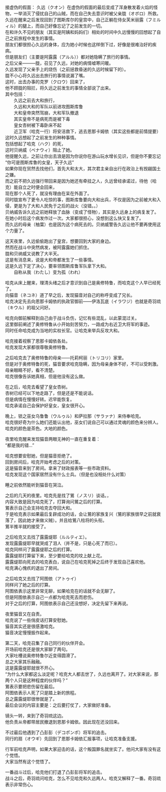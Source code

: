 接虚伪的假面：
久远（クオン）在虚伪的假面的最后变成了浑身散发着火焰的怪物，一举消灭了侵扰自己的山贼，而在自己失去意识时被父亲胧（オボロ）所救。    
久远在醒来之后发现回到了图斯库尔的皇宫中，自己正躺在侍女芙米丽露（フミルィル）的腿上，而自己好像忘记了之前发生的一切。    
在和许久不见的朋友（其实是阿姨和妈妈们）相处的时间中久远慢慢的回想起了自己之前旅程中发生的事情。    
朋友们都很担心久远的身体，应为她小时候也这样倒下过，好像是很难治好的疾病。    
但是朋友们（主要是阿露露（アルル））都对她隐瞒了旅行的事情。    
之后父亲———胧，召见了久远，对她的病情嘘寒问暖。    
久远发现了父亲手上的烧伤（之前拯救昏迷的久远时候留下的）。    
胧不小心将久远出去旅行的事情说漏了嘴。    
这时，出去办事的克罗（クロウ）回来了，    
他不顾胧的阻拦，将久远之前发生的事情全部说了出来。    
其中包括：    
　　久远之前去大和旅行，    
　　久远和大和的军队以前进攻图斯库鲁    
　　大和皇帝突然驾崩，大和军队撤退    
　　其实皇帝不是病死而是被下毒    
　　皇女杏树被下毒卧床不起    
　　近卫军（哈克一行）将安洁救下，逃去恩那卡姆依（其实这些都是前情提要）    
这时久远想起了之前发生的种种事情。    
包括想起了哈克（ハク）的死，    
这时贝纳威（ベナウィ）阻止了她。    
他提醒久远，之前让你出去浪是因为你说你在游山玩水增长见识，但是你不要忘记    
“你可是图斯库鲁的女皇，天子久远”    
如果你现在贸然去找他们，首先大和太大，其次君主亲自出行在政治上有觊觎国土之嫌。    
而之前不把久远强行带回来是因为她还有牵挂之人，久远曾经承诺过，待他（哈克）能自立之时便会回来，    
现在那个人死了，就没有理由在呆在外面了。    
同时胧宣布了更令人吃惊的事，图斯库鲁要向大和出兵，不仅是因为之前被大和入侵，更是为了大和人民免于之后的战火（没错。。）    
贝纳威告诉久远之前她释放了血脉（变成了怪物），其实是久远身上的病复发了。在她小时后这个病发作过一次。大家都很担心，没想到这么快又复发了。    
而久远的母亲（柚葉）也是因为这个病死去的。贝纳威警告久远让他不要再使用这个力量了。

这天夜里，久远偷偷跑出了皇宫，想要回到大家的身边。  
然而在战斗中突然病发，被阿露露她们抓住。  
胧和贝纳威又说教了大半天。  
这是有消息来，说是大和帝都发生了一些事情。  
这是久远下定了决心，要率领图斯库鲁军队拿下大和。  
　　自称从我（わたし）变为孤（われ）  
  
哈克从床上醒来，理清头绪之后才意识到自己是奥修特鲁，而哈克这个人早已经死了。  
向猫音（ネコネ）道了早之后，发现猫音对自己的称呼变成了兄长。  
哈克决定先去向恩那卡姆依的执政官御前——伊洛瓦底（イラワジ）也就是奇羽琉（キウル）的祖父问好。  
  
哈克向御前解释到自己由于战斗负伤，记忆有些混乱，以此蒙混过关。  
这里御前阐述了奥修特鲁从小开始刻苦努力，一路成为右近卫大将军的事迹。  
同时任命哈克成为当地的实权长官。让哈克来举兵反攻大和。  
  
哈克接着视察了恩那卡姆依各处。  
哈克发现大家都很尊敬奥修特鲁。  
  
之后哈克去了奥修特鲁的母亲——托莉柯丽（トリコリ）家里。  
但是对于奥修特鲁的死，猫音要求哈克隐瞒，因为母亲身体不好，不可以受刺激。  
母亲眼睛不好，看不清楚。  
哈克很像告诉她真相，但是他没有这么做。  
  
在之后，哈克去看望了皇女杏树。  
杏树已经可以下地走路了，但是还是不能说话。  
但是病情在慢慢好转。迟早能恢复。  
哈克承诺自己会保护好皇女，皇女很开心。  
  
晚上，锁之巫女乌鲁鲁（ウルゥル）和萨拉那（サラァナ）来侍奉哈克。  
哈克很好奇为什么她们还能认出他，巫女们说自己可以通过灵魂的颜色来分辨人。  
哈克的颜色是茶色。大地的颜色。  
  
夜里哈克醒来发现猫音两眼无神的一直在重复着：  
“都是我的错...”  
  
哈克想要安慰她，但是猫音拒绝了。  
回到房间后，哈克开始考虑之后的对策。  
这是猫音来到了房间。拿来了财政报表等一些市政资料。  
哈克发现这个国家居然没有什么士兵。（但是也没相处什么对策）  
  
睡之前依然能听到猫音在哭泣。  

之后的几天的夜里。哈克先是找了鵟（ノスリ）谈话。，  
内容大致是因为哈克死了，打算询问鵟之后的打算。  
鵟表示自己会支持哈克去夺回大和。  
于是哈克表示如果最后复辟成功的话，会让鵟的家族复兴（鵟的家族很早之前就衰落了，因此她才来做义贼）。并且给鵟八柱将的头衔。  
鵟半推半就的接受了。  
  
之后哈克又去找了露露缇耶（ルルティエ）。  
发现露露缇耶早就哭成了泪人（并不是，只是心死了而已）。  
哈克同样问了露露缇耶之后的打算。  
露露缇耶打算留下来，至少要给哈克的坟上献上花。  
露露缇耶向死去的哈克表白，说自己在哈克死掉之后终于发现自己喜欢他。  
哈克满心愧疚的退出了房间。  
  
之后哈克又去找了阿图依（アトゥイ）  
同样问了她之后的打算。  
阿图依表示这里非常无聊，如果哈克在的话就不会无聊了。  
但是阿图依表示自己一点都为哈克死去而悲伤。  
对于之后的打算，阿图依表示自己还没想好，决定先留下来再说。  
  
夜里猫音又在自责。  
哈克说了一些俏皮话打算安慰她。  
猫音其实还是很感激哈克。  
猫音决定慢慢振作起来。  
  
第二天，哈克召集了自己同行的伙伴开会。  
开场前哈克还是很大家聊了两句。  
大家吐槽说奥修特鲁尔近变得圆滑了。  
总之大家其乐融融。  
这是露露缇耶就很不开心。  
“为什么大家都这么淡定呢？哈克大人都去世了，久远也离开了。对大家来说，那两个人只是这种程度的伙伴吗？”  
鵟表示要把悲伤留在最后。  
阿图依表示人死了只是踏上新的旅程。  
总之露露缇耶很惨就是了。  
最后会议的内容主要是：之后要打仗了，大家做好准备。  
  
镜头一转，来到了奇羽琉这边。  
他负责从帝都带居民撤退到恩那卡姆依。因此现在还没回来。  
  
不过最后他遇到了凸彭彭（デコポンポ）将军的追击。  
同行的扇（オウギ）先回到了恩那卡姆依汇报事项，让哈克准备支援。  
  
行军前哈克声明，如果大家迎击的话，这个叛国罪名就坐实了。他问大家有没有这个觉悟。  
大家当然有这个觉悟了。  
  
一番战斗过后，哈克他们打退了凸彭彭将军的追击。  
战斗之后，奇羽琉问哈克，怎么不见哈克和久远两人。哈克又解释了一番。奇羽琉表示非常伤心。  